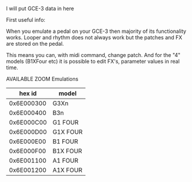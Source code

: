 I will put GCE-3 data in here

First useful info:

When you emulate a pedal on your GCE-3 then majority of its functionality works.
Looper and rhythm does not always work but the patches and FX are stored on the pedal.

This means you can, with midi command, change patch.
And for the "4" models (B1XFour etc) it is possible to edit FX's, parameter values in real time.

AVAILABLE ZOOM Emulations

hex id     | model
---------- | ----------
0x6E000300 | G3Xn
0x6E000400 | B3n
0x6E000C00 | G1 FOUR
0x6E000D00 | G1X FOUR
0x6E000E00 | B1 FOUR
0x6E000F00 | B1X FOUR
0x6E001100 | A1 FOUR
0x6E001200 | A1X FOUR

